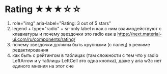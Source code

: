 # Rating ★★★☆☆

1) role="img" aria-label="Rating: 3 out of 5 stars"
2) legend + type="radio" + sr-only label и как с ним взаимодействуют с клавиатуры и почему звездочки это radio
как в https://next.material-ui.com/ru/components/rating/
3) почему звездочки должны быть крупными (с палец) в режиме редактирования
4) как быть с рейтингом в таблицах (там сложности с тем что у radio LeftArrow и у таблицы LeftCell это одна кнопка), даже у aria w3c нет единого мнения на этот сче
